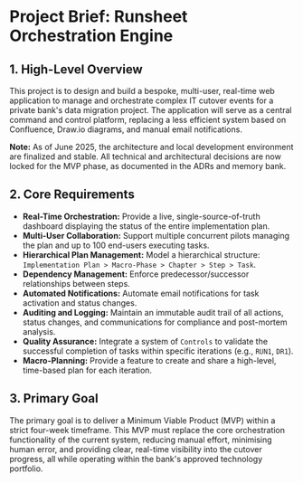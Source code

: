# Project Brief: Runsheet Orchestration Engine

## 1. High-Level Overview

This project is to design and build a bespoke, multi-user, real-time web application to manage and orchestrate complex IT cutover events for a private bank's data migration project. The application will serve as a central command and control platform, replacing a less efficient system based on Confluence, Draw.io diagrams, and manual email notifications.

**Note:** As of June 2025, the architecture and local development environment are finalized and stable. All technical and architectural decisions are now locked for the MVP phase, as documented in the ADRs and memory bank.

## 2. Core Requirements

* **Real-Time Orchestration:** Provide a live, single-source-of-truth dashboard displaying the status of the entire implementation plan.
* **Multi-User Collaboration:** Support multiple concurrent pilots managing the plan and up to 100 end-users executing tasks.
* **Hierarchical Plan Management:** Model a hierarchical structure: `Implementation Plan > Macro-Phase > Chapter > Step > Task`.
* **Dependency Management:** Enforce predecessor/successor relationships between steps.
* **Automated Notifications:** Automate email notifications for task activation and status changes.
* **Auditing and Logging:** Maintain an immutable audit trail of all actions, status changes, and communications for compliance and post-mortem analysis.
* **Quality Assurance:** Integrate a system of `Controls` to validate the successful completion of tasks within specific iterations (e.g., `RUN1`, `DR1`).
* **Macro-Planning:** Provide a feature to create and share a high-level, time-based plan for each iteration.

## 3. Primary Goal

The primary goal is to deliver a Minimum Viable Product (MVP) within a strict four-week timeframe. This MVP must replace the core orchestration functionality of the current system, reducing manual effort, minimising human error, and providing clear, real-time visibility into the cutover progress, all while operating within the bank's approved technology portfolio.
